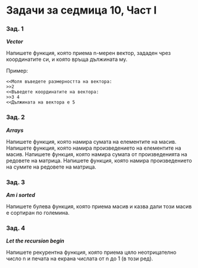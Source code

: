 # Задачи за седмица 10, Част I

### Зад. 1

**_Vector_**


Напишете функция, която приема n-мерен вектор, зададен чрез координатите си, и която връща дължината му.

Пример:
	
	<<Моля въведете размерността на вектора:
	>>2
	<<Въведете координатите на вектора:
	>>3 4
	<<Дължината на вектора е 5

### Зад. 2

**_Arrays_**

Напишете функция, която намира сумата на елементите на масив. Напишете функция, която намира произведението на елементите на масив. Напишете функция, която намира сумата от произведенията на редовете на матрица. Напишете функция, която намира произведението на сумите на редовете на матрица.

### Зад. 3

**_Am i sorted_**

Напишете булева функция, която приема масив и казва дали този масив е сортиран по големина.

### Зад. 4

**_Let the recursion begin_**

Напишете рекурентна функция, която приема цяло неотрицателно число n и печата на екрана числата от n до 1 (в този ред). 





